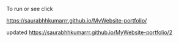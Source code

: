 
To run or see click

https://saurabhhkumarrr.github.io/MyWebsite-portfolio/

updated
https://saurabhhkumarrr.github.io/MyWebsite-portfolio/2
